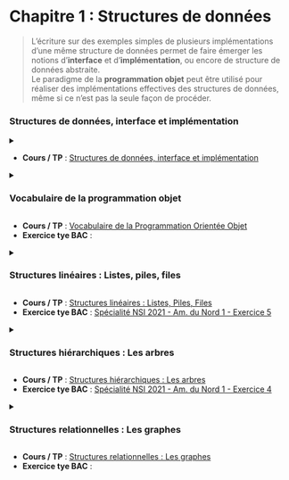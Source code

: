 # Chapitre 1 : Structures de données
>L’écriture sur des exemples simples de plusieurs implémentations d’une même structure de données permet de faire émerger les notions d’**interface** et d’**implémentation**, ou encore de structure de données abstraite.  
>Le paradigme de la **programmation objet** peut être utilisé pour réaliser des implémentations effectives des structures de données, même si ce n’est pas la seule façon de procéder.  



### Structures de données, interface et implémentation
<details><summary></summary>  

  >| Contenu | Capacités attendues |
  >| :-- | :-- |
  >| Structures de données, interface et implémentation <br><br><br><br>Dictionnaires, index et clé | - Spécifier une structure de données par son interface <br>- Distinguer interface et implémentation <br>- Écrire plusieurs implémentations d’une même structure de données <br><br>- Distinguer la recherche d’une valeur dans une liste et dans un dictionnaire|
</details>

- **Cours / TP** : [Structures de données, interface et implémentation](https://notebook.basthon.fr/?from=https://raw.githubusercontent.com/cyrillearduini/nsi_tle/main/1.1_struct.ipynb) 


<details>
  <summary>
    
  ### Vocabulaire de la programmation objet
  </summary>

  >| Contenu | Capacités attendues |
  >| :-- | :-- |
  >| Vocabulaire de la Programmation Orientée Objet : classes, attributs, méthodes, objets | - Écrire la définition d’une classe <br>- Accéder aux attributs et méthodes d’une classe | 
</details>

- **Cours / TP** : [Vocabulaire de la Programmation Orientée Objet](https://notebook.basthon.fr/?from=https://raw.githubusercontent.com/abrugiere/tnsi/main/1.2_poo.ipynb) 
- **Exercice tye BAC** : 


<details>
  <summary>
    
  ### Structures linéaires : Listes, piles, files
  </summary>

  >| Contenu | Capacités attendues |
  >| :-- | :-- |
  >| Listes, piles, files : structures linéaires | - Distinguer des structures par le jeu des méthodes qui les caractérisent <br>- Choisir une structure de données adaptée à la situation à modéliser | 
</details>

- **Cours / TP** : [Structures linéaires : Listes, Piles, Files](https://notebook.basthon.fr/?from=https://raw.githubusercontent.com/abrugiere/tnsi/main/1.3_struc_lin.ipynb) 
- **Exercice tye BAC** : [Spécialité NSI 2021 - Am. du Nord 1 - Exercice 5](https://raw.githubusercontent.com/abrugiere/tnsi/main/1.3_21-NSIJ1AN1-ex5.pdf)

<details>
  <summary>
    
  ### Structures hiérarchiques : Les arbres
  </summary>

  >| Contenu | Capacités attendues |
  >| :-- | :-- |
  >| Arbres : structures hiérarchiques <br><br>Arbres binaires : nœuds, racines, feuilles, sous-arbres gauches, sous-arbres droits | - Identifier des situations nécessitant une structure de données arborescente <br>- Évaluer quelques mesures des arbres binaires (taille, encadrement de la hauteur, etc.) | 
</details>

- **Cours / TP** : [Structures hiérarchiques : Les arbres](https://notebook.basthon.fr/?from=https://raw.githubusercontent.com/abrugiere/tnsi/main/1.4_arbres.ipynb) 
- **Exercice tye BAC** : [Spécialité NSI 2021 - Am. du Nord 1 - Exercice 4](https://raw.githubusercontent.com/abrugiere/tnsi/main/1.4_21-NSIJ1AN1-ex4.pdf)

<details>
  <summary>
    
  ### Structures relationnelles : Les graphes
  </summary>

  >| Contenu | Capacités attendues |
  >| :-- | :-- |
  >| Graphes : structures relationnelles <br>Sommets, arcs, arêtes, graphes orientés ou non orientés | - Modéliser des situations sous forme de graphes <br>- Écrire les implémentations correspondantes d’un graphe : matrice d’adjacence, liste de successeurs/de prédécesseurs <br>- Passer d’une représentation à une autre | 
</details>

- **Cours / TP** : [Structures relationnelles : Les graphes](https://notebook.basthon.fr/?from=https://raw.githubusercontent.com/abrugiere/tnsi/main/1.5_graphes.ipynb) 
- **Exercice tye BAC** : 


